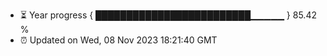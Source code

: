 - ⏳ Year progress { █████████████████████████▁▁▁▁▁ } 85.42 %
- ⏰ Updated on Wed, 08 Nov 2023 18:21:40 GMT

